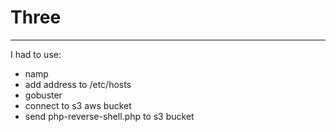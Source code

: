 # Three
---
I had to use:
- namp
- add address to /etc/hosts
- gobuster
- connect to s3 aws bucket
- send php-reverse-shell.php to s3 bucket 